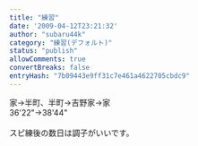 ```yaml
---
title: "練習"
date: '2009-04-12T23:21:32'
author: "subaru44k"
category: "練習(デフォルト)"
status: "publish"
allowComments: true
convertBreaks: false
entryHash: "7b09443e9ff31c7e461a4622705cbdc9"
---
```

家→半町、半町→吉野家→家<br>
36'22"→38'44"<br>
<br>
スピ練後の数日は調子がいいです。

